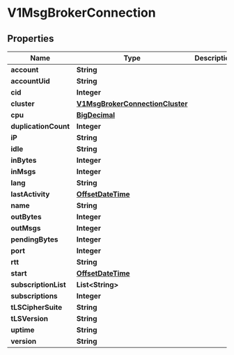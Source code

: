 # V1MsgBrokerConnection

## Properties
Name | Type | Description | Notes
------------ | ------------- | ------------- | -------------
**account** | **String** |  |  [optional]
**accountUid** | **String** |  |  [optional]
**cid** | **Integer** |  |  [optional]
**cluster** | [**V1MsgBrokerConnectionCluster**](V1MsgBrokerConnectionCluster.md) |  |  [optional]
**cpu** | [**BigDecimal**](BigDecimal.md) |  |  [optional]
**duplicationCount** | **Integer** |  |  [optional]
**iP** | **String** |  |  [optional]
**idle** | **String** |  |  [optional]
**inBytes** | **Integer** |  |  [optional]
**inMsgs** | **Integer** |  |  [optional]
**lang** | **String** |  |  [optional]
**lastActivity** | [**OffsetDateTime**](OffsetDateTime.md) |  |  [optional]
**name** | **String** |  |  [optional]
**outBytes** | **Integer** |  |  [optional]
**outMsgs** | **Integer** |  |  [optional]
**pendingBytes** | **Integer** |  |  [optional]
**port** | **Integer** |  |  [optional]
**rtt** | **String** |  |  [optional]
**start** | [**OffsetDateTime**](OffsetDateTime.md) |  |  [optional]
**subscriptionList** | **List&lt;String&gt;** |  |  [optional]
**subscriptions** | **Integer** |  |  [optional]
**tLSCipherSuite** | **String** |  |  [optional]
**tLSVersion** | **String** |  |  [optional]
**uptime** | **String** |  |  [optional]
**version** | **String** |  |  [optional]
